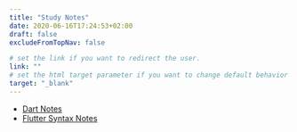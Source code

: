 ```yaml
---
title: "Study Notes"
date: 2020-06-16T17:24:53+02:00
draft: false
excludeFromTopNav: false

# set the link if you want to redirect the user.
link: ""
# set the html target parameter if you want to change default behavior
target: "_blank"
---
```

- [Dart Notes](/article/dart)
- [Flutter Syntax Notes](/article/flutter)